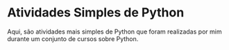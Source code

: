 # Atividades Simples de Python
Aqui, são atividades mais simples de Python que foram realizadas por mim durante um conjunto de cursos sobre Python.
